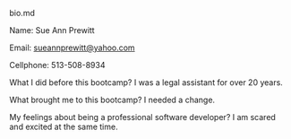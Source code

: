 bio.md

Name: Sue Ann Prewitt

Email: sueannprewitt@yahoo.com

Cellphone: 513-508-8934

What I did before this bootcamp?
I was a legal assistant for over 20 years.

What brought me to this bootcamp?
I needed a change.

My feelings about being a professional software developer?
I am scared and excited at the same time.